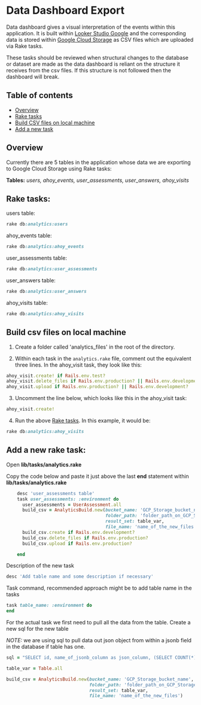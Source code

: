 # Data Dashboard Export

Data dashboard gives a visual interpretation of the events within this application.
It is built within [Looker Studio Google](https://datastudio.google.com/) and the
corresponding data is stored within [Google Cloud Storage](https://cloud.google.com/)
as CSV files which are uploaded via Rake tasks.

These tasks should be reviewed when structural changes to the database or dataset
are made as the data dashboard is reliant on the structure it receives from the csv 
files. If this structure is not followed then the dashboard will break.
## Table of contents

- [Overview](#overview)
- [Rake tasks](#rake-tasks)
- [Build CSV files on local machine](#build-csv-files-on-local-machine)
- [Add a new task](#add-a-new-rake-task)
## Overview

Currently there are 5 tables in the application whose data we are exporting to 
Google Cloud Storage using Rake tasks:

**Tables:** *users, ahoy_events, user_assessments, user_answers, ahoy_visits*


## Rake tasks:

users table:
```ruby
rake db:analytics:users
```

ahoy_events table:
```ruby
rake db:analytics:ahoy_events
```

user_assessments table:
```ruby
rake db:analytics:user_assessments
```

user_answers table:
```ruby
rake db:analytics:user_answers
```

ahoy_visits table:
```ruby
rake db:analytics:ahoy_visits
```

## Build csv files on local machine

1. Create a folder called 'analytics_files' in the root of the directory.

2. Within each task in the `analytics.rake` file, comment out the equivalent 
three lines. In the ahoy_visit task, they look like this:
```ruby
ahoy_visit.create! if Rails.env.test?
ahoy_visit.delete_files if Rails.env.production? || Rails.env.development?
ahoy_visit.upload if Rails.env.production? || Rails.env.development?
```

3. Uncomment the line below, which looks like this in the ahoy_visit task:
```ruby
ahoy_visit.create!
```

4. Run the above [Rake tasks](#rake-tasks). In this example, it would be:
```ruby
rake db:analytics:ahoy_visits
```

## Add a new rake task:

Open **lib/tasks/analytics.rake** 

Copy the code below and paste it just above the last **end** statement within 
**lib/tasks/analytics.rake**

```ruby
    desc 'user_assessments table'
    task user_assessments: :environment do
      user_assessments = UserAssessment.all
      build_csv = AnalyticsBuild.new(bucket_name: 'GCP_Storage_bucket_name',
                                     folder_path: 'folder_path_on_GCP_Storage_bucket', 
                                     result_set: table_var, 
                                     file_name: 'name_of_the_new_files')
      build_csv.create if Rails.env.development?
      build_csv.delete_files if Rails.env.production?
      build_csv.upload if Rails.env.production?

    end
```

Description of the new task

```ruby
desc 'Add table name and some description if necessary'
```

Task command, recommended approach might be to add table name in the tasks

```ruby
task table_name: :environment do
end
```

For the actual task we first need to pull all the data from the table. Create a
new sql for the new table 

*NOTE:* we are using sql to pull data out json object from within a jsonb field
in the database if table has one.

```ruby
sql = "SELECT id, name_of_jsonb_column as json_column, (SELECT COUNT(*) FROM jsonb_object_keys(name_of_jsonb_column)) nbr_keys FROM public.table_name order by nbr_keys desc limit 1"
```

```ruby
table_var = Table.all
```

```ruby
build_csv = AnalyticsBuild.new(bucket_name: 'GCP_Storage_bucket_name',
                               folder_path: 'folder_path_on_GCP_Storage_bucket',
                               result_set: table_var,
                               file_name: 'name_of_the_new_files')
```

